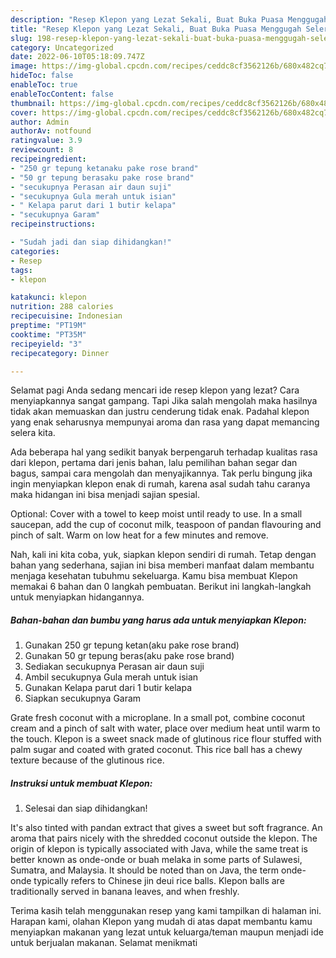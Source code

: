 ```yaml
---
description: "Resep Klepon yang Lezat Sekali, Buat Buka Puasa Menggugah Selera"
title: "Resep Klepon yang Lezat Sekali, Buat Buka Puasa Menggugah Selera"
slug: 198-resep-klepon-yang-lezat-sekali-buat-buka-puasa-menggugah-selera
category: Uncategorized
date: 2022-06-10T05:18:09.747Z
image: https://img-global.cpcdn.com/recipes/ceddc8cf3562126b/680x482cq70/klepon-foto-resep-utama.jpg
hideToc: false
enableToc: true
enableTocContent: false
thumbnail: https://img-global.cpcdn.com/recipes/ceddc8cf3562126b/680x482cq70/klepon-foto-resep-utama.jpg
cover: https://img-global.cpcdn.com/recipes/ceddc8cf3562126b/680x482cq70/klepon-foto-resep-utama.jpg
author: Admin
authorAv: notfound
ratingvalue: 3.9
reviewcount: 8
recipeingredient:
- "250 gr tepung ketanaku pake rose brand"
- "50 gr tepung berasaku pake rose brand"
- "secukupnya Perasan air daun suji"
- "secukupnya Gula merah untuk isian"
- " Kelapa parut dari 1 butir kelapa"
- "secukupnya Garam"
recipeinstructions:

- "Sudah jadi dan siap dihidangkan!"
categories:
- Resep
tags:
- klepon

katakunci: klepon 
nutrition: 288 calories
recipecuisine: Indonesian
preptime: "PT19M"
cooktime: "PT35M"
recipeyield: "3"
recipecategory: Dinner

---
```



Selamat pagi Anda sedang mencari ide resep klepon yang lezat? Cara menyiapkannya sangat gampang. Tapi Jika salah mengolah maka hasilnya tidak akan memuaskan dan justru cenderung tidak enak. Padahal klepon yang enak seharusnya mempunyai aroma dan rasa yang dapat memancing selera kita.


Ada beberapa hal yang sedikit banyak berpengaruh terhadap kualitas rasa dari klepon, pertama dari jenis bahan, lalu pemilihan bahan segar dan bagus, sampai cara mengolah dan menyajikannya. Tak perlu bingung jika ingin menyiapkan klepon enak di rumah, karena asal sudah tahu caranya maka hidangan ini bisa menjadi sajian spesial.

Optional: Cover with a towel to keep moist until ready to use. In a small saucepan, add the cup of coconut milk, teaspoon of pandan flavouring and pinch of salt. Warm on low heat for a few minutes and remove.


Nah, kali ini kita coba, yuk, siapkan klepon sendiri di rumah. Tetap dengan bahan yang sederhana, sajian ini bisa memberi manfaat dalam membantu menjaga kesehatan tubuhmu sekeluarga. Kamu bisa membuat Klepon memakai 6 bahan dan 0 langkah pembuatan. Berikut ini langkah-langkah untuk menyiapkan hidangannya.

<!--inarticleads1-->

##### Bahan-bahan dan bumbu yang harus ada untuk menyiapkan Klepon:

1. Gunakan 250 gr tepung ketan(aku pake rose brand)
1. Gunakan 50 gr tepung beras(aku pake rose brand)
1. Sediakan secukupnya Perasan air daun suji
1. Ambil secukupnya Gula merah untuk isian
1. Gunakan  Kelapa parut dari 1 butir kelapa
1. Siapkan secukupnya Garam


Grate fresh coconut with a microplane. In a small pot, combine coconut cream and a pinch of salt with water, place over medium heat until warm to the touch. Klepon is a sweet snack made of glutinous rice flour stuffed with palm sugar and coated with grated coconut. This rice ball has a chewy texture because of the glutinous rice. 

<!--inarticleads2-->

##### Instruksi untuk membuat Klepon:


1. Selesai dan siap dihidangkan!

It&#39;s also tinted with pandan extract that gives a sweet but soft fragrance. An aroma that pairs nicely with the shredded coconut outside the klepon. The origin of klepon is typically associated with Java, while the same treat is better known as onde-onde or buah melaka in some parts of Sulawesi, Sumatra, and Malaysia. It should be noted than on Java, the term onde-onde typically refers to Chinese jin deui rice balls. Klepon balls are traditionally served in banana leaves, and when freshly. 

Terima kasih telah menggunakan resep yang kami tampilkan di halaman ini. Harapan kami, olahan Klepon yang mudah di atas dapat membantu kamu menyiapkan makanan yang lezat untuk keluarga/teman maupun menjadi ide untuk berjualan makanan. Selamat menikmati
